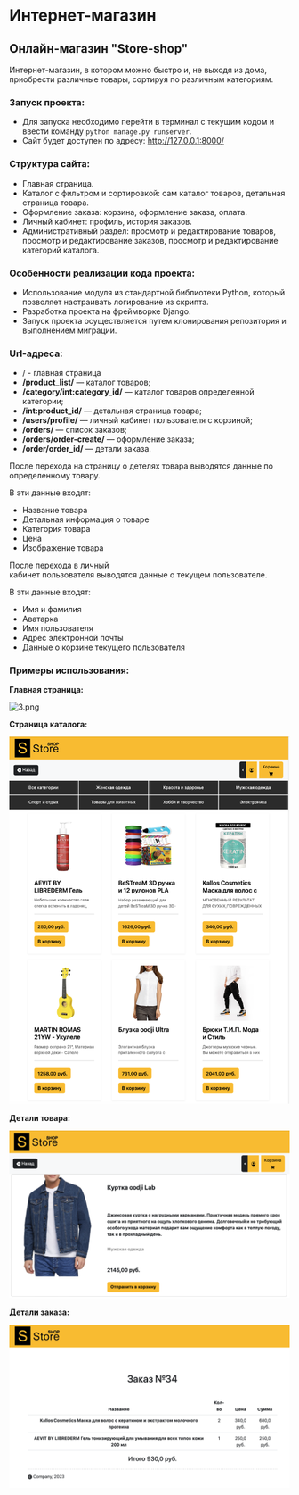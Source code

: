 # Интернет-магазин

## Онлайн-магазин "Store-shop"

Интернет-магазин, в котором можно быстро и, не выходя из дома,
приобрести различные товары, сортируя по различным категориям. 


### Запуск проекта: 
* Для запуска необходимо перейти в терминал с текущим кодом
и ввести команду `python manage.py runserver`.
* Сайт будет доступен по адресу: http://127.0.0.1:8000/


### Структура сайта: 

* Главная страница.
* Каталог с фильтром и сортировкой: сам каталог товаров, детальная страница товара.
* Оформление заказа: корзина, оформление заказа, оплата.
* Личный кабинет: профиль, история заказов.
* Административный раздел: просмотр и редактирование товаров, просмотр и редактирование заказов, просмотр и редактирование категорий каталога.

### Особенности реализации кода проекта: 

* Использование модуля из стандартной библиотеки Python, который позволяет настраивать логирование из скрипта.
* Разработка проекта на фреймворке Django.
* Запуск проекта осуществляется путем клонирования репозитория и выполнением миграции. 

### Url-адреса:
* / - главная страница
* **/product_list/** — каталог товаров;
* **/category/int:category_id/** — каталог товаров определенной категории;
* **/int:product_id/**  — детальная страница товара;
* **/users/profile/** — личный кабинет пользователя с корзиной;
* **/orders/** — список заказов;
* **/orders/order-create/** — оформление заказа;
* **/order/order_id/** — детали заказа.

После перехода на страницу о детелях товара 
выводятся данные по определенному товару.

В эти данные входят:
* Название товара
* Детальная информация о товаре
* Категория товара
* Цена 
* Изображение товара

После перехода в личный  
кабинет пользователя выводятся данные о текущем пользователе.

В эти данные входят:
* Имя и фамилия
* Аватарка
* Имя пользователя
* Адрес электронной почты 
* Данные о корзине текущего пользователя  



### Примеры использования:

**Главная страница:**

![3.png](static/main/img/main_page.png)


**Страница каталога:**

![2.png](static/main/img/catalog_page.png)


**Детали товара:**

![1.png](static/main/img/product_details.png)


**Детали заказа:**

![1.png](static/main/img/order_details.png)
